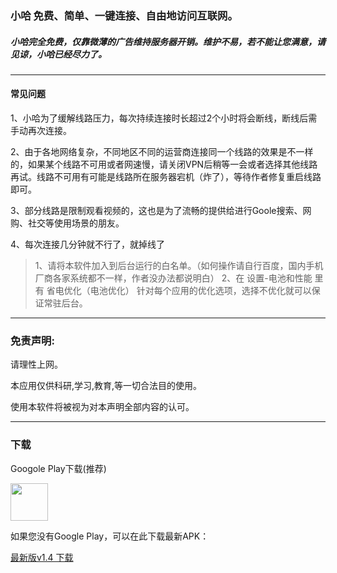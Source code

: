 ### 小哈 免费、简单、一键连接、自由地访问互联网。

##### 小哈完全免费，仅靠微薄的广告维持服务器开销。维护不易，若不能让您满意，请见谅，小哈已经尽力了。

-------------------------------------
#### 常见问题

1、小哈为了缓解线路压力，每次持续连接时长超过2个小时将会断线，断线后需手动再次连接。

2、由于各地网络复杂，不同地区不同的运营商连接同一个线路的效果是不一样的，如果某个线路不可用或者网速慢，请关闭VPN后稍等一会或者选择其他线路再试。线路不可用有可能是线路所在服务器宕机（炸了），等待作者修复重启线路即可。

3、部分线路是限制观看视频的，这也是为了流畅的提供给进行Goole搜索、网购、社交等使用场景的朋友。

4、每次连接几分钟就不行了，就掉线了
> 1、请将本软件加入到后台运行的白名单。（如何操作请自行百度，国内手机厂商各家系统都不一样，作者没办法都说明白）
  2、在 设置-电池和性能 里有 省电优化（电池优化） 针对每个应用的优化选项，选择不优化就可以保证常驻后台。
-------------------------------------  
### 免责声明:

请理性上网。

本应用仅供科研,学习,教育,等一切合法目的使用。

使用本软件将被视为对本声明全部内容的认可。

---------------------------------------
### 下载

Googole Play下载(推荐)

<a href="https://play.google.com/store/apps/details?id=me.xhss.xiaoha" rel="nofollow"><img src="https://camo.githubusercontent.com/bdaf711a93d64d0bb5e5abfc346a8b84ea47f164/68747470733a2f2f706c61792e676f6f676c652e636f6d2f696e746c2f656e5f75732f6261646765732f696d616765732f67656e657269632f656e2d706c61792d62616467652e706e67" height="60" data-canonical-src="https://play.google.com/intl/en_us/badges/images/generic/en-play-badge.png" style="max-width:100%;"></a>

如果您没有Google Play，可以在此下载最新APK：

[最新版v1.4 下载](https://github.com/xhssme/xiaoha/releases/download/v1.4/xiaoha1.4.apk "下载地址")

  


